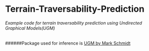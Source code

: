 # Terrain-Traversability-Prediction

###### Example code for terrain traversability prediction using Undirected Graphical Models(UGM)
######Package used for inference is [UGM by Mark Schmidt](https://www.cs.ubc.ca/~schmidtm/######Software/UGM.html)
